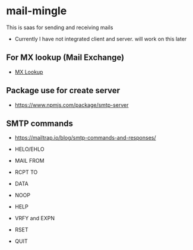 # mail-mingle
This is saas for sending and receiving mails
- Currently I have not integrated client and server. will work on this later

## For MX lookup (Mail Exchange)
- [MX Lookup](https://mxtoolbox.com/SuperTool.aspx)

## Package use for create server 
- https://www.npmjs.com/package/smtp-server

## SMTP commands
- https://mailtrap.io/blog/smtp-commands-and-responses/

- HELO/EHLO
- MAIL FROM
- RCPT TO
- DATA
- NOOP
- HELP
- VRFY and EXPN
- RSET
- QUIT
